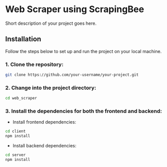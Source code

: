 # Web Scraper using ScrapingBee

Short description of your project goes here.

## Installation

Follow the steps below to set up and run the project on your local machine.

### 1. Clone the repository:

```bash
git clone https://github.com/your-username/your-project.git
```

### 2. Change into the project directory:

```bash
cd web_scraper
```

### 3. Install the dependencies for both the frontend and backend:

* Install frontend dependencies:
```bash
cd client
npm install
```

* Install backend dependencies:
```bash
cd server
npm install
```
